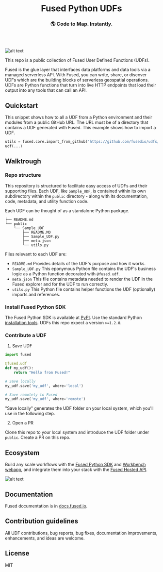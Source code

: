 <h1 align="center">
  Fused Python UDFs
</h1>
<h3 align="center">
  🌎 Code to Map. Instantly.
</h3>
<br><br>


![alt text](https://fused-magic.s3.us-west-2.amazonaws.com/docs_assets/github_udfs_repo/readme_udf_explorer.png)

This repo is a public collection of Fused User Defined Functions (UDFs). 

Fused is the glue layer that interfaces data platforms and data tools via a managed serverless API. With Fused, you can write, share, or discover UDFs which are the building blocks of serverless geospatial operations. UDFs are Python functions that turn into live HTTP endpoints that load their output into any tools that can call an API.

## Quickstart

This snippet shows how to all a UDF from a Python environment and their modules from a public GitHub URL. The URL must be of a directory that contains a UDF generated with Fused. This example shows how to import a UDF.

```python
utils = fused.core.import_from_github('https://github.com/fusedio/udfs/tree/main/public/common/').udf
udf(...)
```

## Walktrough

### Repo structure

This repository is structured to facilitate easy access of UDFs and their supporting files. Each UDF, like `Sample_UDF`, is contained within its own subdirectory within the `public` directory - along with its documentation, code, metadata, and utility function code. 

Each UDF can be thought of as a standalone Python package.

```
├── README.md
└── public
    └── Sample_UDF
        ├── README.MD
        ├── Sample_UDF.py
        ├── meta.json
        └── utils.py
```

Files relevant to each UDF are:
- `README.md` Provides details of the UDF's purpose and how it works.
- `Sample_UDF.py` This eponymous Python file contains the UDF's business logic as a Python function decorated with `@fused.udf`.
- `meta.json` This file contains metadata needed to render the UDF in the Fused explorer and for the UDF to run correctly.
- `utils.py` This Python file contains helper functions the UDF (optionally) imports and references.

### Install Fused Python SDK

The Fused Python SDK is available at [PyPI](https://pypi.org/project/fused/). Use the standard Python [installation tools](https://packaging.python.org/en/latest/tutorials/installing-packages/). UDFs this repo expect a version `>=1.2.0`.

### Contribute a UDF

1. Save UDF

```python
import fused

@fused.udf
def my_udf():
    return "Hello from Fused!"

# Save locally
my_udf.save('my_udf', where='local')

# Save remotely to Fused
my_udf.save('my_udf', where='remote')
```

"Save locally" generates the UDF folder on your local system, which you'll use in the following step.

2. Open a PR


Clone this repo to your local system and introduce the UDF folder under `public`. Create a PR on this repo. 


## Ecosystem

Build any scale workflows with the [Fused Python SDK](python-sdk/overview.md) and [Workbench webapp](workbench/overview.md), and integrate them into your stack with the [Fused Hosted API](hosted-api/overview.md).

![alt text](https://fused-magic.s3.us-west-2.amazonaws.com/docs_assets/ecosystem_diagram.png)


## Documentation

Fused documentation is in [docs.fused.io](https://docs.fused.io/).

## Contribution guidelines

All UDF contributions, bug reports, bug fixes, documentation improvements, enhancements, and ideas are welcome.

## License

MIT

